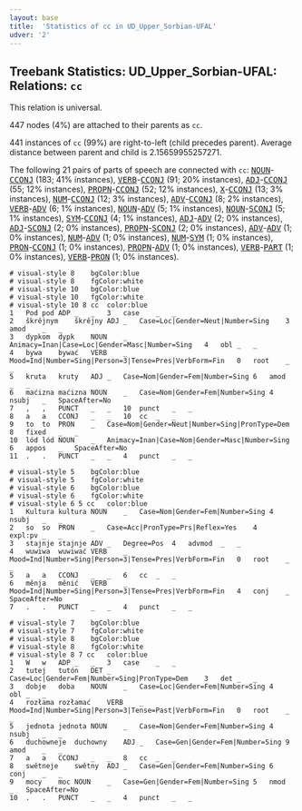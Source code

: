 ```yaml
---
layout: base
title:  'Statistics of cc in UD_Upper_Sorbian-UFAL'
udver: '2'
---
```


## Treebank Statistics: UD_Upper_Sorbian-UFAL: Relations: `cc`

This relation is universal.

447 nodes (4%) are attached to their parents as `cc`.

441 instances of `cc` (99%) are right-to-left (child precedes parent).
Average distance between parent and child is 2.15659955257271.

The following 21 pairs of parts of speech are connected with `cc`: <tt><a href="hsb_ufal-pos-NOUN.html">NOUN</a></tt>-<tt><a href="hsb_ufal-pos-CCONJ.html">CCONJ</a></tt> (183; 41% instances), <tt><a href="hsb_ufal-pos-VERB.html">VERB</a></tt>-<tt><a href="hsb_ufal-pos-CCONJ.html">CCONJ</a></tt> (91; 20% instances), <tt><a href="hsb_ufal-pos-ADJ.html">ADJ</a></tt>-<tt><a href="hsb_ufal-pos-CCONJ.html">CCONJ</a></tt> (55; 12% instances), <tt><a href="hsb_ufal-pos-PROPN.html">PROPN</a></tt>-<tt><a href="hsb_ufal-pos-CCONJ.html">CCONJ</a></tt> (52; 12% instances), <tt><a href="hsb_ufal-pos-X.html">X</a></tt>-<tt><a href="hsb_ufal-pos-CCONJ.html">CCONJ</a></tt> (13; 3% instances), <tt><a href="hsb_ufal-pos-NUM.html">NUM</a></tt>-<tt><a href="hsb_ufal-pos-CCONJ.html">CCONJ</a></tt> (12; 3% instances), <tt><a href="hsb_ufal-pos-ADV.html">ADV</a></tt>-<tt><a href="hsb_ufal-pos-CCONJ.html">CCONJ</a></tt> (8; 2% instances), <tt><a href="hsb_ufal-pos-VERB.html">VERB</a></tt>-<tt><a href="hsb_ufal-pos-ADV.html">ADV</a></tt> (6; 1% instances), <tt><a href="hsb_ufal-pos-NOUN.html">NOUN</a></tt>-<tt><a href="hsb_ufal-pos-ADV.html">ADV</a></tt> (5; 1% instances), <tt><a href="hsb_ufal-pos-NOUN.html">NOUN</a></tt>-<tt><a href="hsb_ufal-pos-SCONJ.html">SCONJ</a></tt> (5; 1% instances), <tt><a href="hsb_ufal-pos-SYM.html">SYM</a></tt>-<tt><a href="hsb_ufal-pos-CCONJ.html">CCONJ</a></tt> (4; 1% instances), <tt><a href="hsb_ufal-pos-ADJ.html">ADJ</a></tt>-<tt><a href="hsb_ufal-pos-ADV.html">ADV</a></tt> (2; 0% instances), <tt><a href="hsb_ufal-pos-ADJ.html">ADJ</a></tt>-<tt><a href="hsb_ufal-pos-SCONJ.html">SCONJ</a></tt> (2; 0% instances), <tt><a href="hsb_ufal-pos-PROPN.html">PROPN</a></tt>-<tt><a href="hsb_ufal-pos-SCONJ.html">SCONJ</a></tt> (2; 0% instances), <tt><a href="hsb_ufal-pos-ADV.html">ADV</a></tt>-<tt><a href="hsb_ufal-pos-ADV.html">ADV</a></tt> (1; 0% instances), <tt><a href="hsb_ufal-pos-NUM.html">NUM</a></tt>-<tt><a href="hsb_ufal-pos-ADV.html">ADV</a></tt> (1; 0% instances), <tt><a href="hsb_ufal-pos-NUM.html">NUM</a></tt>-<tt><a href="hsb_ufal-pos-SYM.html">SYM</a></tt> (1; 0% instances), <tt><a href="hsb_ufal-pos-PRON.html">PRON</a></tt>-<tt><a href="hsb_ufal-pos-CCONJ.html">CCONJ</a></tt> (1; 0% instances), <tt><a href="hsb_ufal-pos-PROPN.html">PROPN</a></tt>-<tt><a href="hsb_ufal-pos-ADV.html">ADV</a></tt> (1; 0% instances), <tt><a href="hsb_ufal-pos-VERB.html">VERB</a></tt>-<tt><a href="hsb_ufal-pos-PART.html">PART</a></tt> (1; 0% instances), <tt><a href="hsb_ufal-pos-VERB.html">VERB</a></tt>-<tt><a href="hsb_ufal-pos-PRON.html">PRON</a></tt> (1; 0% instances).


~~~ conllu
# visual-style 8	bgColor:blue
# visual-style 8	fgColor:white
# visual-style 10	bgColor:blue
# visual-style 10	fgColor:white
# visual-style 10 8 cc	color:blue
1	Pod	pod	ADP	_	_	3	case	_	_
2	škrějnym	škrějny	ADJ	_	Case=Loc|Gender=Neut|Number=Sing	3	amod	_	_
3	dypkom	dypk	NOUN	_	Animacy=Inan|Case=Loc|Gender=Masc|Number=Sing	4	obl	_	_
4	bywa	bywać	VERB	_	Mood=Ind|Number=Sing|Person=3|Tense=Pres|VerbForm=Fin	0	root	_	_
5	kruta	kruty	ADJ	_	Case=Nom|Gender=Fem|Number=Sing	6	amod	_	_
6	maćizna	maćizna	NOUN	_	Case=Nom|Gender=Fem|Number=Sing	4	nsubj	_	SpaceAfter=No
7	,	,	PUNCT	_	_	10	punct	_	_
8	a	a	CCONJ	_	_	10	cc	_	_
9	to	to	PRON	_	Case=Nom|Gender=Neut|Number=Sing|PronType=Dem	8	fixed	_	_
10	lód	lód	NOUN	_	Animacy=Inan|Case=Nom|Gender=Masc|Number=Sing	6	appos	_	SpaceAfter=No
11	.	.	PUNCT	_	_	4	punct	_	_

~~~


~~~ conllu
# visual-style 5	bgColor:blue
# visual-style 5	fgColor:white
# visual-style 6	bgColor:blue
# visual-style 6	fgColor:white
# visual-style 6 5 cc	color:blue
1	Kultura	kultura	NOUN	_	Case=Nom|Gender=Fem|Number=Sing	4	nsubj	_	_
2	so	so	PRON	_	Case=Acc|PronType=Prs|Reflex=Yes	4	expl:pv	_	_
3	stajnje	stajnje	ADV	_	Degree=Pos	4	advmod	_	_
4	wuwiwa	wuwiwać	VERB	_	Mood=Ind|Number=Sing|Person=3|Tense=Pres|VerbForm=Fin	0	root	_	_
5	a	a	CCONJ	_	_	6	cc	_	_
6	měnja	měnić	VERB	_	Mood=Ind|Number=Sing|Person=3|Tense=Pres|VerbForm=Fin	4	conj	_	SpaceAfter=No
7	.	.	PUNCT	_	_	4	punct	_	_

~~~


~~~ conllu
# visual-style 7	bgColor:blue
# visual-style 7	fgColor:white
# visual-style 8	bgColor:blue
# visual-style 8	fgColor:white
# visual-style 8 7 cc	color:blue
1	W	w	ADP	_	_	3	case	_	_
2	tutej	tutón	DET	_	Case=Loc|Gender=Fem|Number=Sing|PronType=Dem	3	det	_	_
3	dobje	doba	NOUN	_	Case=Loc|Gender=Fem|Number=Sing	4	obl	_	_
4	rozłama	rozłamać	VERB	_	Mood=Ind|Number=Sing|Person=3|Tense=Past|VerbForm=Fin	0	root	_	_
5	jednota	jednota	NOUN	_	Case=Nom|Gender=Fem|Number=Sing	4	nsubj	_	_
6	duchowneje	duchowny	ADJ	_	Case=Gen|Gender=Fem|Number=Sing	9	amod	_	_
7	a	a	CCONJ	_	_	8	cc	_	_
8	swětneje	swětny	ADJ	_	Case=Gen|Gender=Fem|Number=Sing	6	conj	_	_
9	mocy	moc	NOUN	_	Case=Gen|Gender=Fem|Number=Sing	5	nmod	_	SpaceAfter=No
10	.	.	PUNCT	_	_	4	punct	_	_

~~~


